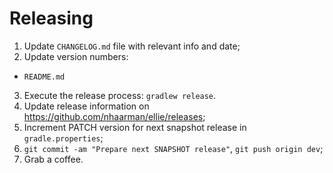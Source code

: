 # Releasing

 1. Update `CHANGELOG.md` file with relevant info and date;
 2. Update version numbers:
  - `README.md`
 3. Execute the release process: `gradlew release`.
 4. Update release information on https://github.com/nhaarman/ellie/releases;
 5. Increment PATCH version for next snapshot release in `gradle.properties`;
 6. `git commit -am "Prepare next SNAPSHOT release"`, `git push origin dev`;
 7. Grab a coffee.